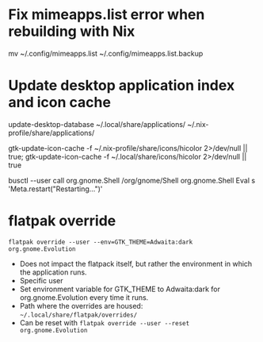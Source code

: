# Fix mimeapps.list error when rebuilding with Nix
mv ~/.config/mimeapps.list ~/.config/mimeapps.list.backup



# Update desktop application index and icon cache
update-desktop-database ~/.local/share/applications/ ~/.nix-profile/share/applications/

gtk-update-icon-cache -f ~/.nix-profile/share/icons/hicolor 2>/dev/null || true; gtk-update-icon-cache -f ~/.local/share/icons/hicolor 2>/dev/null || true

busctl --user call org.gnome.Shell /org/gnome/Shell org.gnome.Shell Eval s 'Meta.restart("Restarting…")'


# flatpak override
`flatpak override --user --env=GTK_THEME=Adwaita:dark org.gnome.Evolution`
- Does not impact the flatpack itself, but rather the environment in which the application runs.
- Specific user
- Set environment variable for GTK_THEME to Adwaita:dark for org.gnome.Evolution every time it runs.
- Path where the overrides are housed: `~/.local/share/flatpak/overrides/`
- Can be reset with `flatpak override --user --reset org.gnome.Evolution`